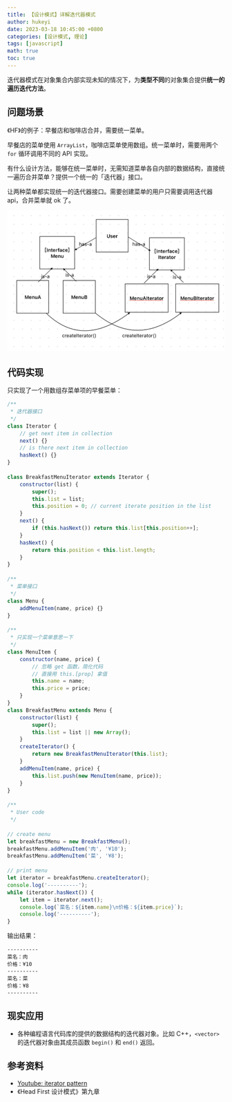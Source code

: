 ```yaml
---
title: 【设计模式】详解迭代器模式
author: hukeyi
date: 2023-03-18 10:45:00 +0800
categories: [设计模式, 理论]
tags: [javascript]
math: true
toc: true
---
```


迭代器模式在对象集合内部实现未知的情况下，为**类型不同**的对象集合提供**统一的遍历迭代方法**。

## 问题场景

《HF》的例子：早餐店和咖啡店合并，需要统一菜单。

早餐店的菜单使用 `ArrayList`，咖啡店菜单使用数组。统一菜单时，需要用两个 `for` 循环调用不同的 API 实现。

有什么设计方法，能够在统一菜单时，无需知道菜单各自内部的数据结构，直接统一遍历合并菜单？提供一个统一的「迭代器」接口。

让两种菜单都实现统一的迭代器接口。需要创建菜单的用户只需要调用迭代器 api，合并菜单就 ok 了。

![](/assets/img/2023/design-pattern-iterator-pattern-class-graph.png)

## 代码实现

只实现了一个用数组存菜单项的早餐菜单：

```js
/**
 * 迭代器接口
 */
class Iterator {
    // get next item in collection
    next() {}
    // is there next item in collection
    hasNext() {}
}

class BreakfastMenuIterator extends Iterator {
    constructor(list) {
        super();
        this.list = list;
        this.position = 0; // current iterate position in the list
    }
    next() {
        if (this.hasNext()) return this.list[this.position++];
    }
    hasNext() {
        return this.position < this.list.length;
    }
}

/**
 * 菜单接口
 */
class Menu {
    addMenuItem(name, price) {}
}

/**
 * 只实现一个菜单意思一下
 */
class MenuItem {
    constructor(name, price) {
        // 忽略 get 函数，简化代码
        // 直接用 this.[prop] 拿值
        this.name = name;
        this.price = price;
    }
}
class BreakfastMenu extends Menu {
    constructor(list) {
        super();
        this.list = list || new Array();
    }
    createIterator() {
        return new BreakfastMenuIterator(this.list);
    }
    addMenuItem(name, price) {
        this.list.push(new MenuItem(name, price));
    }
}

/**
 * User code
 */

// create menu
let breakfastMenu = new BreakfastMenu();
breakfastMenu.addMenuItem('肉', '¥10');
breakfastMenu.addMenuItem('菜', '¥8');

// print menu
let iterator = breakfastMenu.createIterator();
console.log('----------');
while (iterator.hasNext()) {
    let item = iterator.next();
    console.log(`菜名：${item.name}\n价格：${item.price}`);
    console.log('----------');
}
```

输出结果：

```shell
----------
菜名：肉
价格：¥10
----------
菜名：菜
价格：¥8
----------
```

## 现实应用

- 各种编程语言代码库的提供的数据结构的迭代器对象。比如 C++，`<vector>` 的迭代器对象由其成员函数 `begin()` 和 `end()` 返回。

## 参考资料

- [Youtube: iterator pattern](https://www.youtube.com/watch?v=uNTNEfwYXhI&list=PLrhzvIcii6GNjpARdnO4ueTUAVR9eMBpc&index=16&ab_channel=ChristopherOkhravi) 
- 《Head First 设计模式》第九章